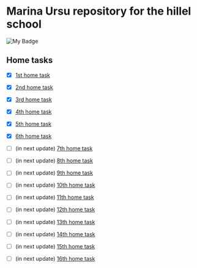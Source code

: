 # Marina Ursu repository for the hillel school
![My Badge](https://github.com/marinaursu/-/blob/main/home_tasks/badge.svg) 


## Home tasks

- [x] [1st home task](https://github.com/marinaursu/-/blob/main/home_tasks/dz1.py)
- [x] [2nd home task](https://github.com/marinaursu/-/blob/main/home_tasks/dz2.py)
- [X] [3rd home task](https://github.com/marinaursu/-/blob/main/dz3.py)
- [X] [4th home task](https://github.com/marinaursu/-/blob/main/dz4.py)
- [X] [5th home task](https://github.com/marinaursu/-/blob/main/dz5.py)
- [X] [6th home task](https://github.com/marinaursu/-/blob/main/home_tasks/dz6.py)
- [ ] (in next update) [7th home task](https://github.com/marinaursu/-/blob/main/home_tasks/dz7.py)
- [ ] (in next update) [8th home task](https://github.com/marinaursu/-/blob/main/home_tasks/dz8.py)
- [ ] (in next update) [9th home task](https://github.com/marinaursu/-/blob/main/home_tasks/dz9.py)
- [ ] (in next update) [10th home task](https://github.com/marinaursu/-/blob/main/home_tasks/dz10.py)
- [ ] (in next update) [11th home task](https://github.com/marinaursu/-/blob/main/home_tasks/dz11.py)
- [ ] (in next update) [12th home task](https://github.com/marinaursu/-/blob/main/home_tasks/dz12.py)
- [ ] (in next update) [13th home task](https://github.com/marinaursu/-/blob/main/home_tasks/dz13.py)
- [ ] (in next update) [14th home task](https://github.com/marinaursu/-/blob/main/home_tasks/dz14.py)
- [ ] (in next update) [15th home task](https://github.com/marinaursu/-/blob/main/home_tasks/dz15.py)
- [ ] (in next update) [16th home task](https://github.com/marinaursu/-/blob/main/home_tasks/dz16.py)








